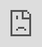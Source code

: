 ```yaml
---
title: "Is Dog Feces and Cat Urine in Cigarettes?"
description: ""
date: 2022-06-24
categories: 
tags: 
thumbnail: https://tse1.mm.bing.net/th?q=Is%20Dog%20Feces%20And%20Cat%20Urine%20In%20Cigarettes%3F&w=800&h=500&c=1&rs=1
author: "Osgood"
showToc: true
TocOpen: true
draft: false
hidemeta: false
comments: false
disableHLJS: true # to disable highlightjs
disableShare: false
disableHLJS: false
hideSummary: false
searchHidden: true
ShowReadingTime: true
ShowBreadCrumbs: true
ShowPostNavLinks: true
ShowWordCount: true
ShowRssButtonInSectionTermList: true
UseHugoToc: false
ShowShareButtons: true
---
```


<center>
	<img src="https://tse1.mm.bing.net/th?q=Is%20Dog%20Feces%20And%20Cat%20Urine%20In%20Cigarettes%3F&w=800&h=500&c=1&rs=1" alt="Is Dog Feces And Cat Urine In Cigarettes?" width="800" height="500" style="display: block; width: 100%; height: auto">
</center>

<h2>What Is in Cigarettes?</h2>

Cigarettes are made up of more than just tobacco. In fact, cigarettes are composed of over 7,000 chemicals and compounds, many of which are known to be carcinogenic. These chemicals come from a variety of sources, including the tobacco leaves, additives, and filters. Some of the more notable chemicals found in cigarettes include nicotine, carbon monoxide, tar, and arsenic.

<h2>Are Dog Feces and Cat Urine in Cigarettes?</h2>

The short answer is no. Cigarettes do not contain any dog feces or cat urine. The ingredients that are used to make cigarettes are all carefully regulated and monitored by the FDA. Therefore, cigarettes do not contain any animal by-products. 

<h2>Are There Other Harmful Chemicals in Cigarettes?</h2>

Yes. While cigarettes do not contain dog feces or cat urine, they do contain other harmful chemicals. In addition to the chemicals already mentioned, cigarettes also contain formaldehyde, benzene, lead, vinyl chloride, and many other toxins. These toxins can cause serious health problems, such as cancer, heart disease, and lung disease. 

<h2>What Is the Long-Term Effect of Smoking?</h2>

The long-term effects of smoking are well documented. Smoking increases your risk of developing a number of serious health conditions, including heart disease, stroke, and lung cancer. Smoking also increases your risk of developing chronic respiratory diseases, such as bronchitis and emphysema. Additionally, smoking can lead to premature aging and an increased risk of developing certain types of cancer, such as throat and bladder cancer. 

<h2>What Are the Benefits of Quitting Smoking?</h2>

Quitting smoking has a number of benefits. Quitting smoking reduces your risk of developing serious health problems. It can also help improve your overall quality of life. Quitting smoking can help improve your energy levels, reduce stress, and improve your breathing. Additionally, quitting smoking can help you save money in the long run, as cigarettes are expensive. 

<h2>What Are Some Tips for Quitting Smoking?</h2>

Quitting smoking is not easy, but it is possible. The following tips can help you quit smoking: 

<ul>
  <li>Set a quit date and stick to it.</li>
  <li>Remove cigarettes and other smoking paraphernalia from your home.</li>
  <li>Avoid triggers that make you want to smoke.</li>
  <li>Find support from friends, family, and quit-smoking programs.</li>
  <li>Find activities to occupy your time and help you stay away from cigarettes.</li>
  <li>Talk to your doctor about medications that can help you quit.</li>
</ul>

<h2>Frequently Asked Questions:</h2>

<h3>1. What is in cigarettes?</h3>

Cigarettes are made up of more than just tobacco. In fact, cigarettes are composed of over 7,000 chemicals and compounds, many of which are known to be carcinogenic. These chemicals come from a variety of sources, including the tobacco leaves, additives, and filters. Some of the more notable chemicals found in cigarettes include nicotine, carbon monoxide, tar, and arsenic.

<h3>2. Are dog feces and cat urine in cigarettes?</h3>

No. Cigarettes do not contain any dog feces or cat urine. The ingredients that are used to make cigarettes are all carefully regulated and monitored by the FDA. Therefore, cigarettes do not contain any animal by-products.

<h3>3. Are there other harmful chemicals in cigarettes?</h3>

Yes. In addition to the chemicals already mentioned, cigarettes also contain formaldehyde, benzene, lead, vinyl chloride, and many other toxins. These toxins can cause serious health problems, such as cancer, heart disease, and lung disease. 

<h3>4. What is the long-term effect of smoking?</h3>

The long-term effects of smoking are well documented. Smoking increases your risk of developing a number of serious health conditions, including heart disease, stroke, and lung cancer. Smoking also increases your risk of developing chronic respiratory diseases, such as bronchitis and emphysema. Additionally, smoking can lead to premature aging and an increased risk of developing certain types of cancer, such as throat and bladder cancer. 

<h3>5. What are the benefits of quitting smoking?</h3>

Quitting smoking has a number of benefits. Quitting smoking reduces your risk of developing serious health problems. It can also help improve your overall quality of life. Quitting smoking can help improve your energy levels, reduce stress, and improve your breathing. Additionally, quitting smoking can help you save money in the long run, as cigarettes are expensive. 

<h3>6. What are some tips for quitting smoking?</h3>

Quitting smoking is not easy, but it is possible. The following tips can help you quit smoking: 

<ul>
  <li>Set a quit date and stick to it.</li>
  <li>Remove cigarettes and other smoking paraphernalia from your home.</li>
  <li>Avoid triggers that make you want to smoke.</li>
  <li>Find support from friends, family, and quit-smoking programs.</li>
  <li>Find activities to occupy your time and help you stay away from cigarettes.</li>
  <li>Talk to your doctor about medications that can help you quit.</li>
</ul>

<h3>7. Is smoking a risk factor for developing certain types of cancer?</h3>

Yes. Smoking is a risk factor for developing certain types of cancer, including throat and bladder cancer. Additionally, smoking increases your risk of developing other serious health conditions, such as heart disease, stroke, and lung cancer. 

<h3>8. Does smoking increase your risk of developing chronic respiratory diseases?</h3>

Yes. Smoking increases your risk of developing chronic respiratory diseases, such as bronchitis and emphysema.

<h3>9. Does quitting smoking reduce your risk of developing serious health problems?</h3>

Yes. Quitting smoking reduces your risk of developing serious health problems, including cancer, heart disease, and lung disease. Additionally, quitting smoking can help improve your overall quality of life. 

<h3>10. Is quitting smoking difficult?</h3>

Quitting smoking is not easy, but it is possible. It is important to find support from friends, family, and quit-smoking programs. Additionally, finding activities to occupy your time and help you stay away from cigarettes can be helpful. 

<h3>11. What are some of the more notable chemicals found in cigarettes?</h3>

The more notable chemicals found in cigarettes include nicotine, carbon monoxide, tar, and arsenic.

<h3>12. Does smoking lead to premature aging?</h3>

Yes. Smoking can lead to premature aging. Additionally, smoking increases your risk of developing a number of serious health conditions, including heart disease, stroke, and lung cancer. 

<h3>13. What are the long-term effects of smoking?</h3>

The long-term effects of smoking are well documented. Smoking increases your risk of developing a number of serious health conditions, including heart disease, stroke, and lung cancer. Smoking also increases your risk of developing chronic respiratory diseases, such as bronchitis and emphysema. Additionally, smoking can lead to premature aging and an increased risk of developing certain types of cancer, such as throat and bladder cancer. 

<h3>14. Are cigarettes regulated and monitored by the FDA?</h3>

Yes. The ingredients that are used to make cigarettes are all carefully regulated and monitored by the FDA. 

<h3>15. Does quitting smoking help save money in the long run?</h3>

Yes. Quitting smoking can help you save money in the long run, as cigarettes are expensive. 

<h3>16. Does smoking increase your risk of developing heart disease?</h3>

Yes. Smoking increases your risk of developing heart disease. Additionally, smoking increases your risk of developing stroke and lung cancer. 

<h3>17. Does smoking lead to an increased risk of developing certain types of cancer?</h3>

Yes. Smoking can lead to an increased risk of developing certain types of cancer, including throat and bladder cancer. 

<h3>18. Does smoking increase your risk of developing chronic respiratory diseases?</h3>

Yes. Smoking increases your risk of developing chronic respiratory diseases, such as bronchitis and emphysema.

<h3>19. What are some tips for quitting smoking?</h3>

Quitting smoking is not easy, but it is possible. The following tips can help you quit smoking: 

<ul>
  <li>Set a quit date and stick to it.</li>
  <li>Remove cigarettes and other smoking paraphernalia from your home.</li>
  <li>Avoid triggers that make you want to smoke.</

<div style="position: relative; padding-bottom: 56.25%; overflow: hidden"><iframe src="https://www.youtube.com/embed/LxSx2ds7iys" frameborder="0" allow="accelerometer; autoplay; clipboard-write; encrypted-media; gyroscope; picture-in-picture; web-share" allowfullscreen style="position: absolute; top: 0; left: 0; width: 100%; height: 100%;"></iframe>
</div>
